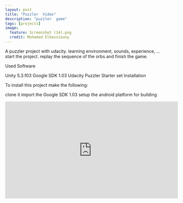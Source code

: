 ```yaml
---
layout: post
title: "Puzzler  Video"
description: "puzzler  game"
tags: [projects]
image:
  feature: Screenshot (14).png
  credit: Mohamed Elbassiouny
---
```

A puzzler project with udacity. learning environment, sounds, experience, ... start the project. replay the sequence of the orbs and finish the game.

Used Software

Unity 5.3.f03
Google SDK 1.03
Udacity Puzzler Starter set
Installation

To install this project make the following:

clone it
import the Google SDK 1.03
setup the android platform for building

<iframe width="560" height="315" src="https://www.youtube.com/watch?v=0tm2VWjLPJw" frameborder="0"></iframe>



